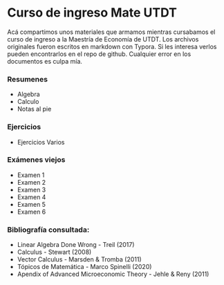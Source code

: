 # Curso de ingreso Mate UTDT

Acá compartimos unos materiales que armamos mientras cursabamos el curso de ingreso a la Maestría de Economía de UTDT.
Los archivos originales fueron escritos en markdown con Typora. Si les interesa verlos pueden encontrarlos en el repo de github.
Cualquier error en los documentos es culpa mía.

### Resumenes

- Algebra
- Calculo
- Notas al pie

### Ejercicios

- Ejercicios Varios

### Exámenes viejos

- Examen 1
- Examen 2
- Examen 3
- Examen 4
- Examen 5
- Examen 6

### Bibliografía consultada:
 - Linear Algebra Done Wrong - Treil (2017)
 - Calculus - Stewart (2008) <br>
 - Vector Calculus - Marsden & Tromba (2011)
 - Tópicos de Matemática - Marco Spinelli (2020)
 - Apendix of Advanced Microeconomic Theory - Jehle & Reny (2011)
